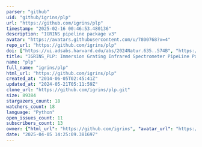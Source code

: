```yaml
---
parser: "github"
uid: "github/igrins/plp"
url: "https://github.com/igrins/plp"
timestamp: "2025-02-16 00:46:53.480136"
description: "IGRINS pipeline package v3"
avatar: "https://avatars.githubusercontent.com/u/7800768?v=4"
repo_url: "https://github.com/igrins/plp"
doi: ["https://ui.adsabs.harvard.edu/abs/2024Natur.635..574B", "https://ui.adsabs.harvard.edu/abs/2014AdSpR..53.1647S", "https://ui.adsabs.harvard.edu/abs/2025ascl.soft02019L/abstract"]
title: "IGRINS_PLP: Immersion Grating Infrared Spectrometer PipeLine Package"
name: "plp"
full_name: "igrins/plp"
html_url: "https://github.com/igrins/plp"
created_at: "2014-06-05T02:45:41Z"
updated_at: "2024-05-21T05:11:59Z"
clone_url: "https://github.com/igrins/plp.git"
size: 89384
stargazers_count: 18
watchers_count: 18
language: "Python"
open_issues_count: 11
subscribers_count: 13
owner: {"html_url": "https://github.com/igrins", "avatar_url": "https://avatars.githubusercontent.com/u/7800768?v=4", "login": "igrins", "type": "Organization"}
date: "2025-04-05 14:25:09.381697"
---
```

